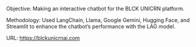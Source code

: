 Objective: 
Making an interactive chatbot for the BLCK UNICRN platform.

Methodology: 
Used LangChain, Llama, Google Gemini, Hugging Face, and Streamlit to enhance the chatbot’s performance with the LAG model.

URL: 
https://blckunicrnai.com
